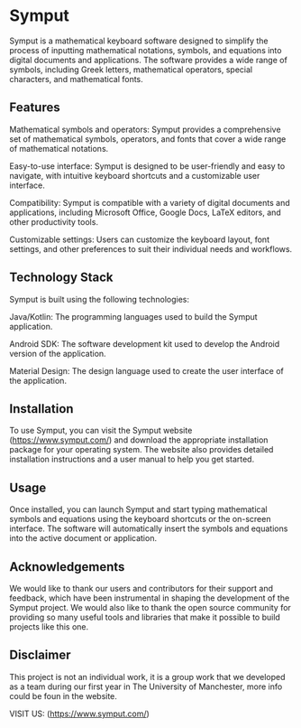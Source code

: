 # Symput
Symput is a mathematical keyboard software designed to simplify the process of inputting mathematical notations, symbols, and equations into digital documents and applications. The software provides a wide range of symbols, including Greek letters, mathematical operators, special characters, and mathematical fonts.

## Features
Mathematical symbols and operators: Symput provides a comprehensive set of mathematical symbols, operators, and fonts that cover a wide range of mathematical notations.

Easy-to-use interface: Symput is designed to be user-friendly and easy to navigate, with intuitive keyboard shortcuts and a customizable user interface.

Compatibility: Symput is compatible with a variety of digital documents and applications, including Microsoft Office, Google Docs, LaTeX editors, and other productivity tools.

Customizable settings: Users can customize the keyboard layout, font settings, and other preferences to suit their individual needs and workflows.

## Technology Stack
Symput is built using the following technologies:

Java/Kotlin: The programming languages used to build the Symput application.

Android SDK: The software development kit used to develop the Android version of the application.

Material Design: The design language used to create the user interface of the application.

## Installation
To use Symput, you can visit the Symput website (https://www.symput.com/) and download the appropriate installation package for your operating system. The website also provides detailed installation instructions and a user manual to help you get started.

## Usage
Once installed, you can launch Symput and start typing mathematical symbols and equations using the keyboard shortcuts or the on-screen interface. The software will automatically insert the symbols and equations into the active document or application.


## Acknowledgements
We would like to thank our users and contributors for their support and feedback, which have been instrumental in shaping the development of the Symput project. We would also like to thank the open source community for providing so many useful tools and libraries that make it possible to build projects like this one.

## Disclaimer
This project is not an individual work, it is a group work that we developed as a team during our first year in The University of Manchester, more info could be foun in the website.


VISIT US: (https://www.symput.com/)
